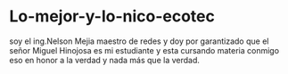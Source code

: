# Lo-mejor-y-lo-nico-ecotec



soy el ing.Nelson Mejia maestro de redes y doy por garantizado que el señor Miguel Hinojosa es mi estudiante y esta cursando materia conmigo eso en honor a la verdad y nada más que la verdad.
